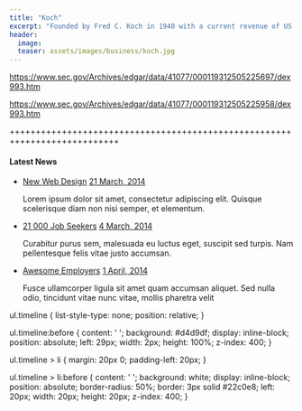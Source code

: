 ```yaml
---
title: "Koch"
excerpt: "Founded by Fred C. Koch in 1940 with a current revenue of ‎US $110 billion (2019)"
header:
  image: 
  teaser: assets/images/business/koch.jpg
---
```


https://www.sec.gov/Archives/edgar/data/41077/000119312505225697/dex993.htm

https://www.sec.gov/Archives/edgar/data/41077/000119312505225958/dex993.htm

+++++++++++++++++++++++++++++++++++++++++++++++++++++++++++++++++++++++++++

<link href="//maxcdn.bootstrapcdn.com/bootstrap/4.1.1/css/bootstrap.min.css" rel="stylesheet" id="bootstrap-css">
<script src="//maxcdn.bootstrapcdn.com/bootstrap/4.1.1/js/bootstrap.min.js"></script>
<script src="//cdnjs.cloudflare.com/ajax/libs/jquery/3.2.1/jquery.min.js"></script>
<!------ Include the above in your HEAD tag ---------->

<div class="container mt-5 mb-5">
	<div class="row">
		<div class="col-md-6 offset-md-3">
			<h4>Latest News</h4>
			<ul class="timeline">
				<li>
					<a target="_blank" href="https://www.totoprayogo.com/#">New Web Design</a>
					<a href="#" class="float-right">21 March, 2014</a>
					<p>Lorem ipsum dolor sit amet, consectetur adipiscing elit. Quisque scelerisque diam non nisi semper, et elementum.</p>
				</li>
				<li>
					<a href="#">21 000 Job Seekers</a>
					<a href="#" class="float-right">4 March, 2014</a>
					<p>Curabitur purus sem, malesuada eu luctus eget, suscipit sed turpis. Nam pellentesque felis vitae justo accumsan.</p>
				</li>
				<li>
					<a href="#">Awesome Employers</a>
					<a href="#" class="float-right">1 April, 2014</a>
					<p>Fusce ullamcorper ligula sit amet quam accumsan aliquet. Sed nulla odio, tincidunt vitae nunc vitae, mollis pharetra velit</p>
				</li>
			</ul>
		</div>
	</div>
</div>



ul.timeline {
    list-style-type: none;
    position: relative;
}

ul.timeline:before {
    content: ' ';
    background: #d4d9df;
    display: inline-block;
    position: absolute;
    left: 29px;
    width: 2px;
    height: 100%;
    z-index: 400;
}

ul.timeline > li {
    margin: 20px 0;
    padding-left: 20px;
}

ul.timeline > li:before {
    content: ' ';
    background: white;
    display: inline-block;
    position: absolute;
    border-radius: 50%;
    border: 3px solid #22c0e8;
    left: 20px;
    width: 20px;
    height: 20px;
    z-index: 400;
}



